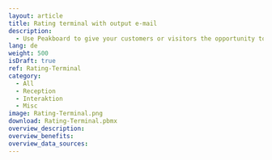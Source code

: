 ```yaml
---
layout: article
title: Rating terminal with output e-mail
description: 
  - Use Peakboard to give your customers or visitors the opportunity to rate you. You can have these ratings sent to you quickly and easily directly by email.
lang: de
weight: 500
isDraft: true
ref: Rating-Terminal
category:
  - All
  - Reception
  - Interaktion
  - Misc
image: Rating-Terminal.png
download: Rating-Terminal.pbmx
overview_description:
overview_benefits:
overview_data_sources:
---
```

